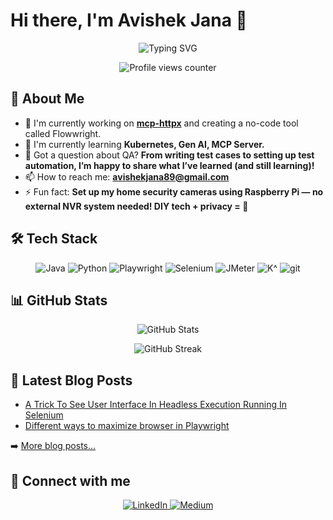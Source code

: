# Hi there, I'm Avishek Jana 👋

<div align="center">
  <img src="https://readme-typing-svg.herokuapp.com?font=Fira+Code&pause=1000&color=2E96F7&center=true&vCenter=true&width=435&lines=Full+Stack+QA;Always+learning+new+things" alt="Typing SVG" />
</div>

<p align="center">
  <img src="https://komarev.com/ghpvc/?username=avishekjana-89&style=flat-square&color=blue" alt="Profile views counter"/>
</p>

## 💫 About Me

- 🔭 I'm currently working on **[mcp-httpx](https://github.com/avishekjana-89/mcp-httpx)** and creating a no-code tool called Flowwright. 
- 🌱 I'm currently learning **Kubernetes, Gen AI, MCP Server.**
- 💬 Got a question about QA? **From writing test cases to setting up test automation, I’m happy to share what I’ve learned (and still learning)!**
- 📫 How to reach me: **avishekjana89@gmail.com**
- ⚡ Fun fact: **Set up my home security cameras using Raspberry Pi — no external NVR system needed! DIY tech + privacy = 💪**

## 🛠️ Tech Stack

<p align="center">
  <img src="https://img.shields.io/badge/Java-F7DF1E?style=for-the-badge&logo=Java&logoColor=black" alt="Java" />
  <img src="https://img.shields.io/badge/Python-20232A?style=for-the-badge&logo=Python&logoColor=61DAFB" alt="Python" />
  <img src="https://img.shields.io/badge/Playwright-339933?style=for-the-badge&logo=Playwright&logoColor=white" alt="Playwright" />
  <img src="https://img.shields.io/badge/Selenium-3776AB?style=for-the-badge&logo=Selenium&logoColor=white" alt="Selenium" />
  <img src="https://img.shields.io/badge/JMeter-03A9F4?style=for-the-badge&logo=JMeter&logoColor=white" alt="JMeter" />
  <img src="https://img.shields.io/badge/K6-26C6DA?style=for-the-badge&logo=K6&logoColor=white" alt="K^" />
  <img src="https://img.shields.io/badge/Git-F05032?style=for-the-badge&logo=git&logoColor=white" alt="git" />
  <!-- Add or replace with technologies you use -->
</p>

## 📊 GitHub Stats

<p align="center">
  <img src="https://github-readme-stats.vercel.app/api?username=avishekjana-89&show_icons=true&theme=radical" alt="GitHub Stats" />
</p>

<p align="center">
  <img src="https://github-readme-streak-stats.herokuapp.com/?user=avishekjana-89&theme=radical" alt="GitHub Streak" />
</p>

## 📝 Latest Blog Posts

<!-- BLOG-POST-LIST:START -->
- [A Trick To See User Interface In Headless Execution Running In Selenium](https://medium.com/@avishekjana89/here-is-a-trick-that-is-helping-user-interface-in-headless-execution-running-in-selenium-c7005a85fb5e)
- [Different ways to maximize browser in Playwright](https://medium.com/@avishekjana89/this-blog-shows-us-different-ways-to-maximize-a-browser-in-playwright-ddcdf70e71d6)
<!-- BLOG-POST-LIST:END -->

➡️ [More blog posts...](https://medium.com/@avishekjana89)

## 🔗 Connect with me

<p align="center">
  <a href="https://www.linkedin.com/in/avishek-jana89/">
    <img src="https://img.shields.io/badge/LinkedIn-0077B5?style=for-the-badge&logo=linkedin&logoColor=white" alt="LinkedIn" />
  </a>
  <a href="https://medium.com/@avishekjana89">
    <img src="https://img.shields.io/badge/Medium-12100E?style=for-the-badge&logo=medium&logoColor=white" alt="Medium" />
  </a>
</p>
